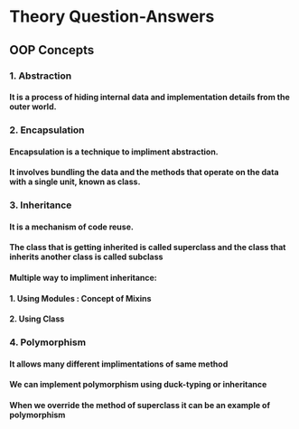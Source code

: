 # Theory Question-Answers

## OOP Concepts
### 1. Abstraction
#### It is a process of hiding internal data and implementation details from the outer world.
### 2. Encapsulation
#### Encapsulation is a technique to impliment abstraction.
#### It involves bundling the data and the methods that operate on the data with a single unit, known as class.
### 3. Inheritance
#### It is a mechanism of code reuse.
#### The class that is getting inherited is called superclass and the class that inherits another class is called subclass
#### Multiple way to impliment inheritance:
#### 1. Using Modules : Concept of Mixins
#### 2. Using Class
### 4. Polymorphism
#### It allows many different implimentations of same method
#### We can implement polymorphism using duck-typing or inheritance
#### When we override the method of superclass it can be an example of polymorphism
